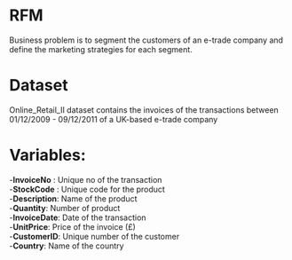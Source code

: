 # RFM

Business problem is to segment the customers of an e-trade company and define the marketing
strategies for each segment.

# Dataset

Online_Retail_II dataset contains the invoices of the transactions between 01/12/2009 - 09/12/2011 of a UK-based e-trade company

# Variables:

-**InvoiceNo** : Unique no of the transaction \
-**StockCode** : Unique code for the product\
-**Description**: Name of the product\
-**Quantity**: Number of product\
-**InvoiceDate**: Date of the transaction\
-**UnitPrice**: Price of the invoice (£)\
-**CustomerID**: Unique number of the customer\
-**Country**: Name of the country

